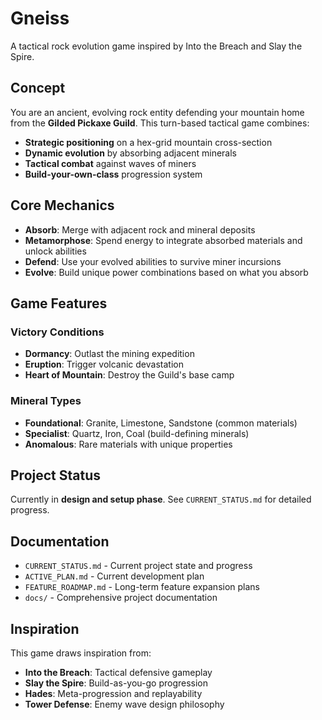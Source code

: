 # Gneiss

A tactical rock evolution game inspired by Into the Breach and Slay the Spire.

## Concept

You are an ancient, evolving rock entity defending your mountain home from the **Gilded Pickaxe Guild**. This turn-based tactical game combines:

- **Strategic positioning** on a hex-grid mountain cross-section
- **Dynamic evolution** by absorbing adjacent minerals
- **Tactical combat** against waves of miners
- **Build-your-own-class** progression system

## Core Mechanics

- **Absorb**: Merge with adjacent rock and mineral deposits
- **Metamorphose**: Spend energy to integrate absorbed materials and unlock abilities
- **Defend**: Use your evolved abilities to survive miner incursions
- **Evolve**: Build unique power combinations based on what you absorb

## Game Features

### Victory Conditions
- **Dormancy**: Outlast the mining expedition
- **Eruption**: Trigger volcanic devastation
- **Heart of Mountain**: Destroy the Guild's base camp

### Mineral Types
- **Foundational**: Granite, Limestone, Sandstone (common materials)
- **Specialist**: Quartz, Iron, Coal (build-defining minerals)
- **Anomalous**: Rare materials with unique properties

## Project Status

Currently in **design and setup phase**. See `CURRENT_STATUS.md` for detailed progress.

## Documentation

- `CURRENT_STATUS.md` - Current project state and progress
- `ACTIVE_PLAN.md` - Current development plan
- `FEATURE_ROADMAP.md` - Long-term feature expansion plans
- `docs/` - Comprehensive project documentation

## Inspiration

This game draws inspiration from:
- **Into the Breach**: Tactical defensive gameplay
- **Slay the Spire**: Build-as-you-go progression
- **Hades**: Meta-progression and replayability
- **Tower Defense**: Enemy wave design philosophy